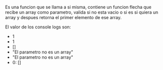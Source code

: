 Es una funcion que se llama a si misma, contiene un funcion flecha que recibe un array como parametro, valida si no esta vacio o si es si quiera un array y despues retorna el primer elemento de ese array.

El valor de los console logs son:
- 1
- 1 
- [] 
- "El parametro no es un array"
- "El parametro no es un array"
- 0: []

